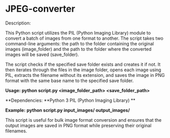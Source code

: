 # JPEG-converter
Description:

This Python script utilizes the PIL (Python Imaging Library) module to convert a batch of images from one format to another. The script takes two command-line arguments: the path to the folder containing the original images (image_folder) and the path to the folder where the converted images will be saved (save_folder).

The script checks if the specified save folder exists and creates it if not. It then iterates through the files in the image folder, opens each image using PIL, extracts the filename without its extension, and saves the image in PNG format with the same base name to the specified save folder.

**Usage:
python script.py <image_folder_path> <save_folder_path>**

**Dependencies:
**Python 3
PIL (Python Imaging Library)
**

**Example:**
**python script.py input_images/ output_images/**

This script is useful for bulk image format conversion and ensures that the output images are saved in PNG format while preserving their original filenames.
